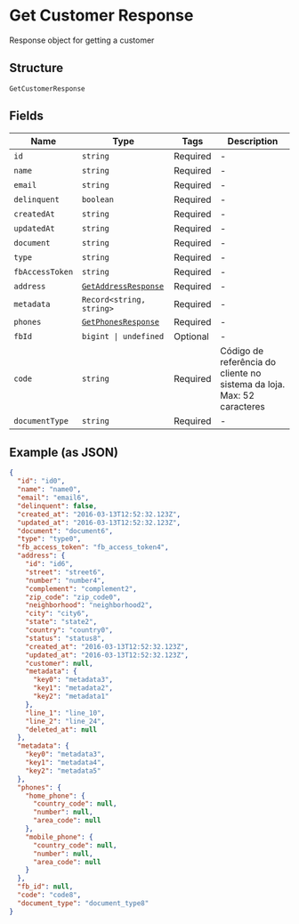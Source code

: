 
# Get Customer Response

Response object for getting a customer

## Structure

`GetCustomerResponse`

## Fields

| Name | Type | Tags | Description |
|  --- | --- | --- | --- |
| `id` | `string` | Required | - |
| `name` | `string` | Required | - |
| `email` | `string` | Required | - |
| `delinquent` | `boolean` | Required | - |
| `createdAt` | `string` | Required | - |
| `updatedAt` | `string` | Required | - |
| `document` | `string` | Required | - |
| `type` | `string` | Required | - |
| `fbAccessToken` | `string` | Required | - |
| `address` | [`GetAddressResponse`](../../doc/models/get-address-response.md) | Required | - |
| `metadata` | `Record<string, string>` | Required | - |
| `phones` | [`GetPhonesResponse`](../../doc/models/get-phones-response.md) | Required | - |
| `fbId` | `bigint \| undefined` | Optional | - |
| `code` | `string` | Required | Código de referência do cliente no sistema da loja. Max: 52 caracteres |
| `documentType` | `string` | Required | - |

## Example (as JSON)

```json
{
  "id": "id0",
  "name": "name0",
  "email": "email6",
  "delinquent": false,
  "created_at": "2016-03-13T12:52:32.123Z",
  "updated_at": "2016-03-13T12:52:32.123Z",
  "document": "document6",
  "type": "type0",
  "fb_access_token": "fb_access_token4",
  "address": {
    "id": "id6",
    "street": "street6",
    "number": "number4",
    "complement": "complement2",
    "zip_code": "zip_code0",
    "neighborhood": "neighborhood2",
    "city": "city6",
    "state": "state2",
    "country": "country0",
    "status": "status8",
    "created_at": "2016-03-13T12:52:32.123Z",
    "updated_at": "2016-03-13T12:52:32.123Z",
    "customer": null,
    "metadata": {
      "key0": "metadata3",
      "key1": "metadata2",
      "key2": "metadata1"
    },
    "line_1": "line_10",
    "line_2": "line_24",
    "deleted_at": null
  },
  "metadata": {
    "key0": "metadata3",
    "key1": "metadata4",
    "key2": "metadata5"
  },
  "phones": {
    "home_phone": {
      "country_code": null,
      "number": null,
      "area_code": null
    },
    "mobile_phone": {
      "country_code": null,
      "number": null,
      "area_code": null
    }
  },
  "fb_id": null,
  "code": "code8",
  "document_type": "document_type8"
}
```

